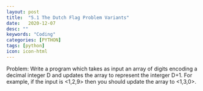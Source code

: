 ```yaml
---
layout: post
title:  "5.1 The Dutch Flag Problem Variants"
date:   2020-12-07
desc: ""
keywords: "Coding"
categories: [PYTHON]
tags: [python]
icon: icon-html
---
```


Problem: Write a program which takes as input an array of digits encoding a decimal integer D and updates the array to represent the interger D+1. For example, if the input is <1,2,9> then you should update the array to <1,3,0>.

